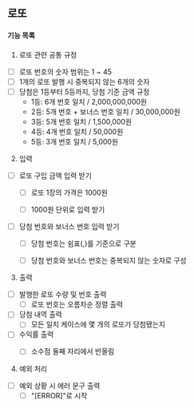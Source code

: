 ## 로또

#### 기능 목록

1. 로또 관련 공통 규정

- [ ] 로또 번호의 숫자 범위는 1 ~ 45
- [ ] 1개의 로또 발행 시 중복되지 않는 6개의 숫자
- [ ] 당첨은 1등부터 5등까지, 당첨 기준 금액 규정
    - 1등: 6개 번호 일치 / 2,000,000,000원
    - 2등: 5개 번호 + 보너스 번호 일치 / 30,000,000원
    - 3등: 5개 번호 일치 / 1,500,000원
    - 4등: 4개 번호 일치 / 50,000원
    - 5등: 3개 번호 일치 / 5,000원
  
  
2. 입력

- [ ] 로또 구입 금액 입력 받기
    - [ ] 로또 1장의 가격은 1000원
    - [ ] 1000원 단위로 입력 받기  
  

- [ ] 당첨 번호와 보너스 번호 입력 받기 
    - [ ] 당첨 번호는 쉼표(,)를 기준으로 구분
    - [ ] 당첨 번호와 보너스 번호는 중복되지 않는 숫자로 구성
  

3. 출력
  
- [ ] 발행한 로또 수량 및 번호 출력
    - [ ] 로또 번호는 오름차순 정렬 출력
- [ ] 당첨 내역 출력
    - [ ] 모든 일치 케이스에 몇 개의 로또가 당첨됐는지
- [ ] 수익률 출력
    - [ ] 소수점 둘째 자리에서 반올림
  

4. 예외 처리

- [ ] 예외 상황 시 에러 문구 출력
    - [ ] "[ERROR]"로 시작
